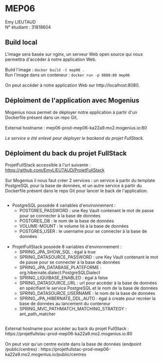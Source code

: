 # MEP06
Emy LIEUTAUD <br>
N° étudiant : 31818604

## Build local
L'image sera basée sur nginx, un serveur Web open source qui nous permettra d'accéder à notre application Web.<br><br>
Build l'image : 
```docker build -t mep06 .```<br>
Run l'image dans un conteneur : 
```docker run -p 8080:80 mep06```<br><br>
On peut accéder à notre application Web sur http://localhost:8080.

## Déploiment de l'application avec Mogenius
Mogenius nous permet de déployer notre application à partir d'un Dockerfile présent dans un repo Git. <br><br>
External hostname : mep06-prod-mep06-ka22a9.mo2.mogenius.io:80<br><br>
*Le service a été enlevé pour déployer le backend du projet FullStack.*

## Déploiment du back du projet FullStack
ProjetFullStack accessible à l'url suivante : https://github.com/EmyLIEUTAUD/ProjetFullStack<br><br>
Sur Mogenius il nous faut créer 2 services : un service à partir du template PostgreSQL pour la base de données, et un autre service à partir du Dockerfile présent dans le repo Git pour lancer le back de l'application. <br><br>
- PostgreSQL possède 4 variables d'environnement : 
  - POSTGRES_PASSWORD : une Key Vault contenant le mot de passe pour se connecter à la base de données
  - POSTGRES_DB : le nom de la base de données 
  - VOLUME-MOUNT : le volume lié à la base de données
  - POSTGRES_USER : le username pour se connecter à la base de données <br><br>
- ProjetFullStack possède 8 variables d'environnement : 
  - SPRING_JPA_SHOW_SQL : égal à true
  - SPRING_DATASOURCE_PASSWORD : une Key Vault contenant le mot de passe pour se connecter à la base de données
  - SPRING_JPA_DATABASE_PLATEFORME : org.hibernate.dialect.PostgreSQLDialect
  - SPRING_LIQUIBASE_ENABLED : égal à false
  - SPRING_DATASOURCE_URL : url pour accéder à la base de données en spécifiant le service PostgreSQL et le nom de la base de données
  - SPRING_DATASOURCE_USERNAME : le nom de la base de données
  - SPRING_JPA_HIBERNATE_DDL_AUTO : égal à create pour recréer la base de données au lancement du conteneur
  - SPRING_MVC_PATHMATCH_MATCHING_STRATEGY : ant_path_matcher
<br>
External hostname pour accéder au back du projet FullStack : https://projetfullstac-prod-mep06-ka22a9.mo2.mogenius.io:80<br><br>
On peut voir qu'un centre existe dans la base de données (endpoint /public/centres) : https://projetfullstac-prod-mep06-ka22a9.mo2.mogenius.io/public/centres

